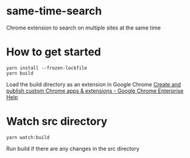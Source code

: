 # same-time-search

Chrome extension to search on multiple sites at the same time

# How to get started

```
yarn install --frozen-lockfile
yarn build
```

Load the build directory as an extension in Google Chrome
[Create and publish custom Chrome apps & extensions \- Google Chrome Enterprise Help](https://support.google.com/chrome/a/answer/2714278?hl=en&ref_topic=4412375)

# Watch src directory

```
yarn watch:build
```

Run build if there are any changes in the src directory

